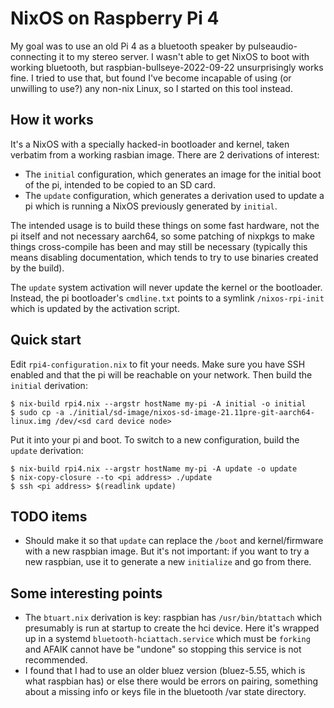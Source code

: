 # NixOS on Raspberry Pi 4

My goal was to use an old Pi 4 as a bluetooth speaker by pulseaudio-connecting it
to my stereo server. I wasn't able to get NixOS to boot with working bluetooth,
but raspbian-bullseye-2022-09-22 unsurprisingly works fine. I tried to use that,
but found I've become incapable of using (or unwilling to use?) any non-nix
Linux, so I started on this tool instead.

## How it works

It's a NixOS with a specially hacked-in bootloader and kernel, taken verbatim
from a working rasbian image. There are 2 derivations of interest:

- The `initial` configuration, which generates an image for the initial boot of
  the pi, intended to be copied to an SD card.
- The `update` configuration, which generates a derivation used to update a pi
  which is running a NixOS previously generated by `initial`.

The intended usage is to build these things on some fast hardware, not the pi
itself and not necessary aarch64, so some patching of nixpkgs to make things
cross-compile has been and may still be necessary (typically this means
disabling documentation, which tends to try to use binaries created by the
build).

The `update` system activation will never update the kernel or the bootloader.
Instead, the pi bootloader's `cmdline.txt` points to a symlink `/nixos-rpi-init`
which is updated by the activation script.

## Quick start

Edit `rpi4-configuration.nix` to fit your needs. Make sure you have SSH enabled
and that the pi will be reachable on your network. Then build the `initial`
derivation:

```
$ nix-build rpi4.nix --argstr hostName my-pi -A initial -o initial
$ sudo cp -a ./initial/sd-image/nixos-sd-image-21.11pre-git-aarch64-linux.img /dev/<sd card device node>
```

Put it into your pi and boot. To switch to a new configuration, build the
`update` derivation:

``` 
$ nix-build rpi4.nix --argstr hostName my-pi -A update -o update
$ nix-copy-closure --to <pi address> ./update
$ ssh <pi address> $(readlink update)
```

## TODO items

- Should make it so that `update` can replace the `/boot` and kernel/firmware
  with a new raspbian image. But it's not important: if you want to try a new
  raspbian, use it to generate a new `initialize` and go from there.

## Some interesting points

- The `btuart.nix` derivation is key: raspbian has `/usr/bin/btattach` which
  presumably is run at startup to create the hci device. Here it's wrapped up in
  a systemd `bluetooth-hciattach.service` which must be `forking` and AFAIK
  cannot have be "undone" so stopping this service is not recommended.
- I found that I had to use an older bluez version (bluez-5.55, which is what
  raspbian has) or else there would be errors on pairing, something about a
  missing info or keys file in the bluetooth /var state directory.
